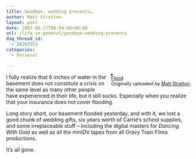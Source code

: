 ```yaml
---
title: Goodbye, wedding presents…
author: Matt Stratton
layout: post
date: 2007-06-27T06:54:00+00:00
url: /life-in-general/goodbye-wedding-presents
dsq_thread_id:
  - 28262553
categories:
  - Personal

---
```

<div style="float:right;margin-left:10px;margin-bottom:10px;">
  <a href="https://www.flickr.com/photos/mugsy/638208157/" title="photo sharing"><img src="https://farm2.static.flickr.com/1436/638208157_fb343e1834_m.jpg" alt="" style="border:solid 2px #000000;" /></a> <br /> <span style="font-size:.9em;margin-top:0;"> <a href="https://www.flickr.com/photos/mugsy/638208157/">Flood</a> <br /> Originally uploaded by <a href="https://www.flickr.com/people/mugsy/">Matt Stratton</a>. </span>
</div>

I fully realize that 6 inches of water in the basement does not constitute a crisis on the same level as many other people have experienced in their life, but it still sucks. Especially when you realize that your insurance does not cover flooding.

Long story short, our basement flooded yesterday, and with it, we lost a good chunk of wedding gifts, six years worth of Carrie&#8217;s school supplies, and some irreplaceable stuff &#8211; including the digital masters for _Dancing With Gaia_ as well as all the miniDV tapes from all Gravy Train Films productions.

It&#8217;s all gone.
